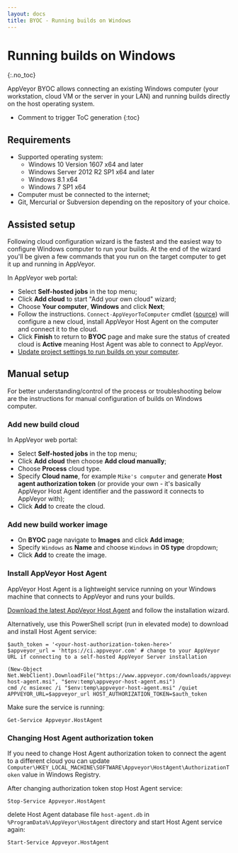 ```yaml
---
layout: docs
title: BYOC - Running builds on Windows
---
```


<!-- markdownlint-disable MD022 MD032 -->
# Running builds on Windows
{:.no_toc}

AppVeyor BYOC allows connecting an existing Windows computer (your workstation, cloud VM or the server in your LAN) and running builds directly on the host operating system.

* Comment to trigger ToC generation
{:toc}
<!-- markdownlint-enable MD022 MD032 -->

## Requirements

* Supported operating system:
    * Windows 10 Version 1607 x64 and later
    * Windows Server 2012 R2 SP1 x64 and later
    * Windows 8.1 x64
    * Windows 7 SP1 x64
* Computer must be connected to the internet;
* Git, Mercurial or Subversion depending on the repository of your choice.

## Assisted setup

Following cloud configuration wizard is the fastest and the easiest way to configure Windows computer to run your builds. At the end of the wizard you'll be given a few commands that you run on the target computer to get it up and running in AppVeyor.

In AppVeyor web portal:

* Select **Self-hosted jobs** in the top menu;
* Click **Add cloud** to start "Add your own cloud" wizard;
* Choose **Your computer**, **Windows** and click **Next**;
* Follow the instructions. `Connect-AppVeyorToComputer` cmdlet ([source](https://github.com/appveyor/build-images/blob/master/Connect-AppVeyorToComputer.ps1)) will configure a new cloud, install AppVeyor Host Agent on the computer and connect it to the cloud.
* Click **Finish** to return to **BYOC** page and make sure the status of created cloud is **Active** meaning Host Agent was able to connect to AppVeyor.
* [Update project settings to run builds on your computer](/docs/byoc/#routing-builds-to-your-cloud).

## Manual setup

For better understanding/control of the process or troubleshooting below are the instructions for manual configuration of builds on Windows computer.

### Add new build cloud

In AppVeyor web portal:

* Select **Self-hosted jobs** in the top menu;
* Click **Add cloud** then choose **Add cloud manually**;
* Choose **Process** cloud type.
* Specify **Cloud name**, for example `Mike's computer` and generate **Host agent authorization token** (or provide your own - it's basically AppVeyor Host Agent identifier and the password it connects to AppVeyor with);
* Click **Add** to create the cloud.

### Add new build worker image

* On **BYOC** page navigate to **Images** and click **Add image**;
* Specify `Windows` as **Name** and choose `Windows` in **OS type** dropdown;
* Click **Add** to create the image.

### Install AppVeyor Host Agent

AppVeyor Host Agent is a lightweight service running on your Windows machine that connects to AppVeyor and runs your builds.

[Download the latest AppVeyor Host Agent](https://www.appveyor.com/downloads/appveyor/appveyor-host-agent.msi) and follow the installation wizard.

Alternatively, use this PowerShell script (run in elevated mode) to download and install Host Agent service:

```posh
$auth_token = '<your-host-authorization-token-here>'
$appveyor_url = 'https://ci.appveyor.com' # change to your AppVeyor URL if connecting to a self-hosted AppVeyor Server installation

(New-Object Net.WebClient).DownloadFile("https://www.appveyor.com/downloads/appveyor/appveyor-host-agent.msi", "$env:temp\appveyor-host-agent.msi")
cmd /c msiexec /i "$env:temp\appveyor-host-agent.msi" /quiet APPVEYOR_URL=$appveyor_url HOST_AUTHORIZATION_TOKEN=$auth_token
```

Make sure the service is running:

    Get-Service Appveyor.HostAgent

### Changing Host Agent authorization token

If you need to change Host Agent authorization token to connect the agent to a different cloud you can update `Computer\HKEY_LOCAL_MACHINE\SOFTWARE\Appveyor\HostAgent\AuthorizationToken` value in Windows Registry.

After changing authorization token stop Host Agent service:

    Stop-Service Appveyor.HostAgent

delete Host Agent database file `host-agent.db` in `%ProgramData%\AppVeyor\HostAgent` directory and start Host Agent service again:

    Start-Service Appveyor.HostAgent